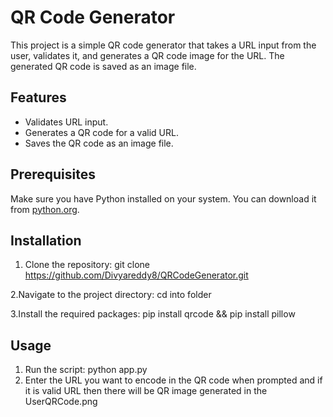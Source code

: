# QR Code Generator

This project is a simple QR code generator that takes a URL input from the user, validates it, and generates a QR code image for the URL. The generated QR code is saved as an image file.

## Features

- Validates URL input.
- Generates a QR code for a valid URL.
- Saves the QR code as an image file.

## Prerequisites

Make sure you have Python installed on your system. You can download it from [python.org](https://www.python.org/).

## Installation

1. Clone the repository:    git clone https://github.com/Divyareddy8/QRCodeGenerator.git

2.Navigate to the project directory:  cd into folder

3.Install the required packages: pip install qrcode && pip install pillow

## Usage

1. Run the script: python app.py
2. Enter the URL you want to encode in the QR code when prompted and if it is valid URL then there will be QR image generated in the UserQRCode.png
